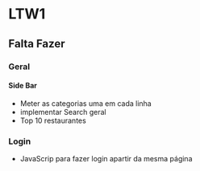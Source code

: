 # LTW1

## Falta Fazer

### Geral

#### Side Bar
- Meter as categorias uma em cada linha
- implementar Search geral
- Top 10 restaurantes

### Login
- JavaScrip para fazer login apartir da mesma página

